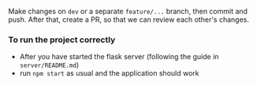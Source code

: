 Make changes on `dev` or a separate `feature/...` branch, then commit and push. After that, create a PR, so that we can review each other's changes.

### To run the project correctly
- After you have started the flask server (following the guide in `server/README.md`)
- run `npm start` as usual and the application should work
